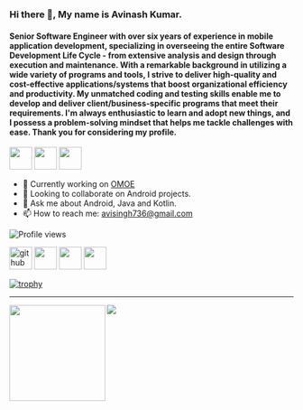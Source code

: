 ### Hi there 👋, My name is Avinash Kumar.
#### Senior Software Engineer with over six years of experience in mobile application development, specializing in overseeing the entire Software Development Life Cycle - from extensive analysis and design through execution and maintenance. With a remarkable background in utilizing a wide variety of programs and tools, I strive to deliver high-quality and cost-effective applications/systems that boost organizational efficiency and productivity. My unmatched coding and testing skills enable me to develop and deliver client/business-specific programs that meet their requirements. I'm always enthusiastic to learn and adopt new things, and I possess a problem-solving mindset that helps me tackle challenges with ease. Thank you for considering my profile.

<img src='https://img.shields.io/badge/Android-3DDC84?logo=android&logoColor=white&style=for-the-badge' height='40'/> <img src='https://img.shields.io/badge/java-%23F89820.svg?&style=for-the-badge&logo=java&logoColor=white' height='40'/> <img src='https://img.shields.io/badge/kotlin-%237F52FF.svg?&style=for-the-badge&logo=kotlin&logoColor=white' height='40'/>

- 🔭 Currently working on <a href="https://play.google.com/store/apps/details?id=com.omoe" rel="nofollow">OMOE</a>
- 👯 Looking to collaborate on Android projects.
- 💬 Ask me about Android, Java and Kotlin.
- 📫 How to reach me: <a href="mailto:avisingh736@gmail.com">avisingh736@gmail.com</a>

![Profile views](https://gpvc.arturio.dev/avisingh736)  

[<img src='https://img.shields.io/badge/github-%23100000.svg?&style=for-the-badge&logo=github&logoColor=white' alt='github' height='40'>](https://github.com/avisingh736) [<img src='https://img.shields.io/badge/linkedin-%230A66C2.svg?&style=for-the-badge&logo=linkedin&logoColor=white' height='40'>](https://www.linkedin.com/in/avinashkumar-736/) [<img src='https://img.shields.io/badge/stack%20overflow-%23F48024.svg?&style=for-the-badge&logo=stackoverflow&logoColor=white' height='40'>](https://stackoverflow.com/users/4693278/avinash-kumar) [<img src='https://img.shields.io/badge/upwork-%23108600.svg?&style=for-the-badge&logo=upwork&logoColor=white' height='40'>](https://www.upwork.com/freelancers/~01a48b78f86811b786)

[![trophy](https://github-profile-trophy.vercel.app/?username=avisingh736&margin-w=15&theme=darkhub)](https://github.com/ryo-ma/github-profile-trophy)

---

<div>
  <img height="170" align="left" src="https://github-readme-stats.vercel.app/api?username=avisingh736&count_private=true&include_all_commits=true&show_icons=true&theme=dark&layout=compact" />
  <img src="https://github-readme-stats.vercel.app/api/top-langs/?username=avisingh736&include_all_commits=true&show_icons=true&theme=dark&layout=compact" />
</div>
